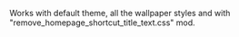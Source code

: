 Works with default theme, all the wallpaper styles and with "remove_homepage_shortcut_title_text.css" mod.

